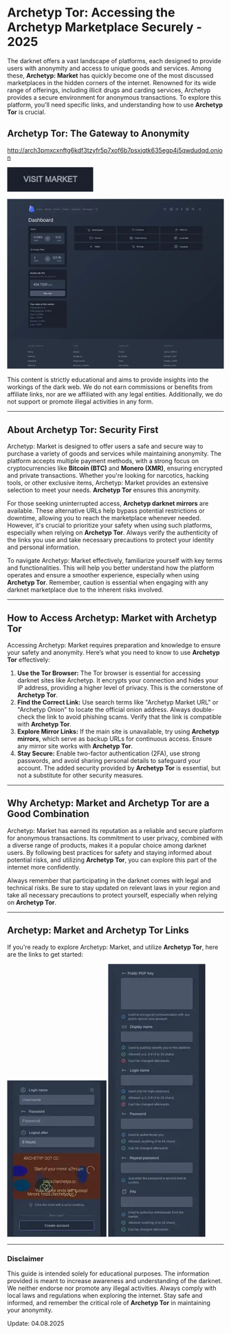 # Archetyp Tor: Accessing the Archetyp Marketplace Securely - 2025

The darknet offers a vast landscape of platforms, each designed to provide users with anonymity and access to unique goods and services. Among these, **Archetyp: Market** has quickly become one of the most discussed marketplaces in the hidden corners of the internet. Renowned for its wide range of offerings, including illicit drugs and carding services, Archetyp provides a secure environment for anonymous transactions. To explore this platform, you'll need specific links, and understanding how to use **Archetyp Tor** is crucial.

## Archetyp Tor: The Gateway to Anonymity

http://arch3pmxcxnftg6kdf3tzyfr5p7xof6b7psxjqtk635egp4j5qwdudqd.onion

[<img src="/build/wide.webp" width="200">](http://arch3pmxcxnftg6kdf3tzyfr5p7xof6b7psxjqtk635egp4j5qwdudqd.onion)

<a href="http://arch3pmxcxnftg6kdf3tzyfr5p7xof6b7psxjqtk635egp4j5qwdudqd.onion"><img src="/build/left.webp" alt="Archetyp Preview" style="max-width: 100%;"></a>

This content is strictly educational and aims to provide insights into the workings of the dark web. We do not earn commissions or benefits from affiliate links, nor are we affiliated with any legal entities. Additionally, we do not support or promote illegal activities in any form.

---

## About Archetyp Tor: Security First

Archetyp: Market is designed to offer users a safe and secure way to purchase a variety of goods and services while maintaining anonymity. The platform accepts multiple payment methods, with a strong focus on cryptocurrencies like **Bitcoin (BTC)** and **Monero (XMR)**, ensuring encrypted and private transactions. Whether you're looking for narcotics, hacking tools, or other exclusive items, Archetyp: Market provides an extensive selection to meet your needs. **Archetyp Tor** ensures this anonymity.

For those seeking uninterrupted access, **Archetyp darknet mirrors** are available. These alternative URLs help bypass potential restrictions or downtime, allowing you to reach the marketplace whenever needed. However, it's crucial to prioritize your safety when using such platforms, especially when relying on **Archetyp Tor**. Always verify the authenticity of the links you use and take necessary precautions to protect your identity and personal information.

To navigate Archetyp: Market effectively, familiarize yourself with key terms and functionalities. This will help you better understand how the platform operates and ensure a smoother experience, especially when using **Archetyp Tor**. Remember, caution is essential when engaging with any darknet marketplace due to the inherent risks involved.

---

## How to Access Archetyp: Market with Archetyp Tor

Accessing Archetyp: Market requires preparation and knowledge to ensure your safety and anonymity. Here’s what you need to know to use **Archetyp Tor** effectively:

1.  **Use the Tor Browser:** The Tor browser is essential for accessing darknet sites like Archetyp. It encrypts your connection and hides your IP address, providing a higher level of privacy. This is the cornerstone of **Archetyp Tor**.
2.  **Find the Correct Link:** Use search terms like "Archetyp Market URL" or "Archetyp Onion" to locate the official onion address. Always double-check the link to avoid phishing scams. Verify that the link is compatible with **Archetyp Tor**.
3.  **Explore Mirror Links:** If the main site is unavailable, try using **Archetyp mirrors**, which serve as backup URLs for continuous access. Ensure any mirror site works with **Archetyp Tor**.
4.  **Stay Secure:** Enable two-factor authentication (2FA), use strong passwords, and avoid sharing personal details to safeguard your account. The added security provided by **Archetyp Tor** is essential, but not a substitute for other security measures.

---

## Why Archetyp: Market and Archetyp Tor are a Good Combination

Archetyp: Market has earned its reputation as a reliable and secure platform for anonymous transactions. Its commitment to user privacy, combined with a diverse range of products, makes it a popular choice among darknet users. By following best practices for safety and staying informed about potential risks, and utilizing **Archetyp Tor**, you can explore this part of the internet more confidently.

Always remember that participating in the darknet comes with legal and technical risks. Be sure to stay updated on relevant laws in your region and take all necessary precautions to protect yourself, especially when relying on **Archetyp Tor**.

---

## Archetyp: Market and Archetyp Tor Links

If you're ready to explore Archetyp: Market, and utilize **Archetyp Tor**, here are the links to get started:

<a href="http://arch3pmxcxnftg6kdf3tzyfr5p7xof6b7psxjqtk635egp4j5qwdudqd.onion"><img src="/build/fix.webp" alt="Archetyp Login" style="max-width: 100%;"></a>
<a href="http://arch3pmxcxnftg6kdf3tzyfr5p7xof6b7psxjqtk635egp4j5qwdudqd.onion"><img src="/build/data.webp" alt="Archetyp Register" style="max-width: 100%;"></a>

---

### Disclaimer

This guide is intended solely for educational purposes. The information provided is meant to increase awareness and understanding of the darknet. We neither endorse nor promote any illegal activities. Always comply with local laws and regulations when exploring the internet. Stay safe and informed, and remember the critical role of **Archetyp Tor** in maintaining your anonymity.

Update:  04.08.2025